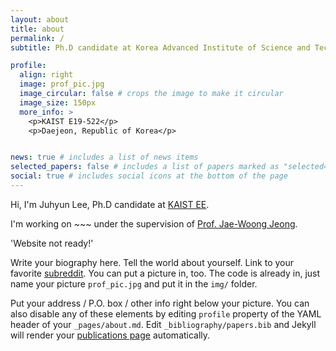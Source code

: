 ```yaml
---
layout: about
title: about
permalink: /
subtitle: Ph.D candidate at Korea Advanced Institute of Science and Technology (KAIST)

profile:
  align: right
  image: prof_pic.jpg
  image_circular: false # crops the image to make it circular
  image_size: 150px
  more_info: >
    <p>KAIST E19-522</p>
    <p>Daejeon, Republic of Korea</p>


news: true # includes a list of news items
selected_papers: false # includes a list of papers marked as "selected={true}"
social: true # includes social icons at the bottom of the page
---
```


Hi, I'm Juhyun Lee, Ph.D candidate at [KAIST EE](https://ee.kaist.ac.kr/).

I'm working on ~~~ under the supervision of [Prof. Jae-Woong Jeong](https://www.jeongresearch.org/).

'Website not ready!'

Write your biography here. Tell the world about yourself. Link to your favorite [subreddit](http://reddit.com). You can put a picture in, too. The code is already in, just name your picture `prof_pic.jpg` and put it in the `img/` folder.

Put your address / P.O. box / other info right below your picture. You can also disable any of these elements by editing `profile` property of the YAML header of your `_pages/about.md`. Edit `_bibliography/papers.bib` and Jekyll will render your [publications page](/publications/) automatically.

